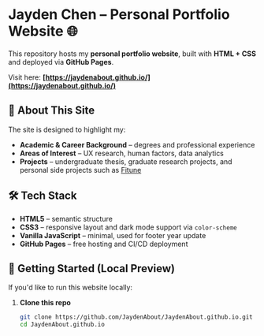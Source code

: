 # Jayden Chen – Personal Portfolio Website 🌐

This repository hosts my **personal portfolio website**, built with **HTML + CSS** and deployed via **GitHub Pages**.

Visit here: **[https://jaydenabout.github.io/](https://jaydenabout.github.io/)**

## 📑 About This Site

The site is designed to highlight my:
- **Academic & Career Background** – degrees and professional experience
- **Areas of Interest** – UX research, human factors, data analytics
- **Projects** – undergraduate thesis, graduate research projects, and personal side projects such as [Fitune](https://github.com/JaydenAbout/fitune)

## 🛠️ Tech Stack

- **HTML5** – semantic structure
- **CSS3** – responsive layout and dark mode support via `color-scheme`
- **Vanilla JavaScript** – minimal, used for footer year update
- **GitHub Pages** – free hosting and CI/CD deployment

## 🚀 Getting Started (Local Preview)

If you'd like to run this website locally:

1. **Clone this repo**
   ```bash
   git clone https://github.com/JaydenAbout/JaydenAbout.github.io.git
   cd JaydenAbout.github.io
